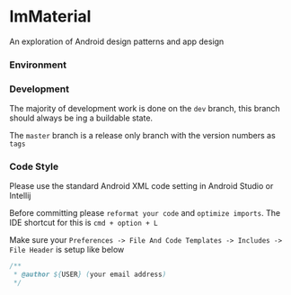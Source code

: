 ImMaterial
===============

An exploration of Android design patterns and app design

### Environment


### Development
The majority of development work is done on the `dev` branch, this branch should always be ing a buildable state.

The `master` branch is a release only branch with the version numbers as `tags`

### Code Style
Please use the standard Android XML code setting in Android Studio or Intellij

Before committing please `reformat your code` and `optimize imports`. The IDE shortcut for this is `cmd + option + L`

Make sure your `Preferences -> File And Code Templates -> Includes -> File Header` is setup like below
```java
/**
 * @author ${USER} (your email address)
 */
```
